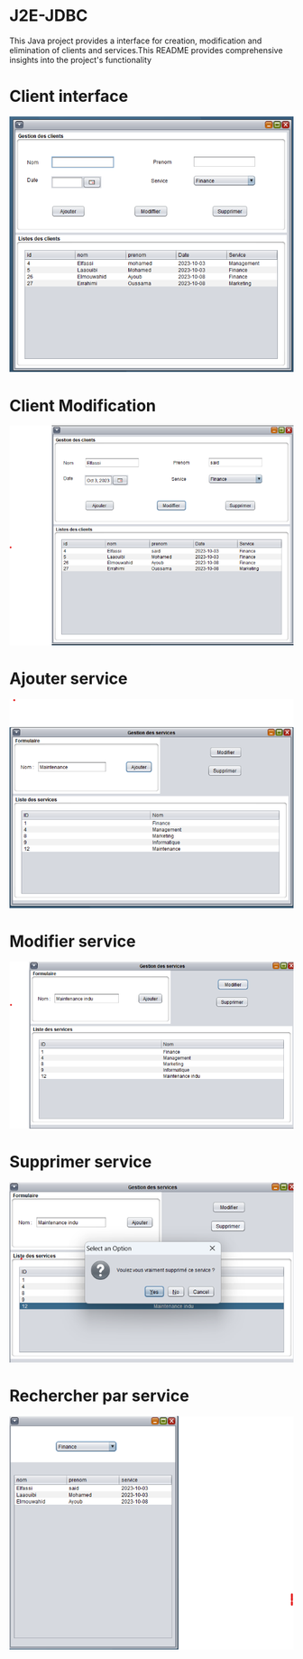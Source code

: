 # J2E-JDBC
This Java project provides a interface for creation, modification and elimination of clients and services.This README provides comprehensive insights into the project's functionality

# Client interface
<img src="images/client_interfaces.png" alt="Alt text" title="Client interface">

# Client Modification
<img src="images/client_modfification.png" alt="Alt text" title="Client modification">

# Ajouter service
<img src="images/service-ajout.png" alt="Alt text" title="Ajouter service">

# Modifier service
<img src="images/service-modifie.png" alt="Alt text" title="Modifie service">

# Supprimer service
<img src="images/service-supprimer.png" alt="Alt text" title="Supprime service">

# Rechercher par service
<img src="images/Recherche-service.png" alt="Alt text" title="Recherche par service">


